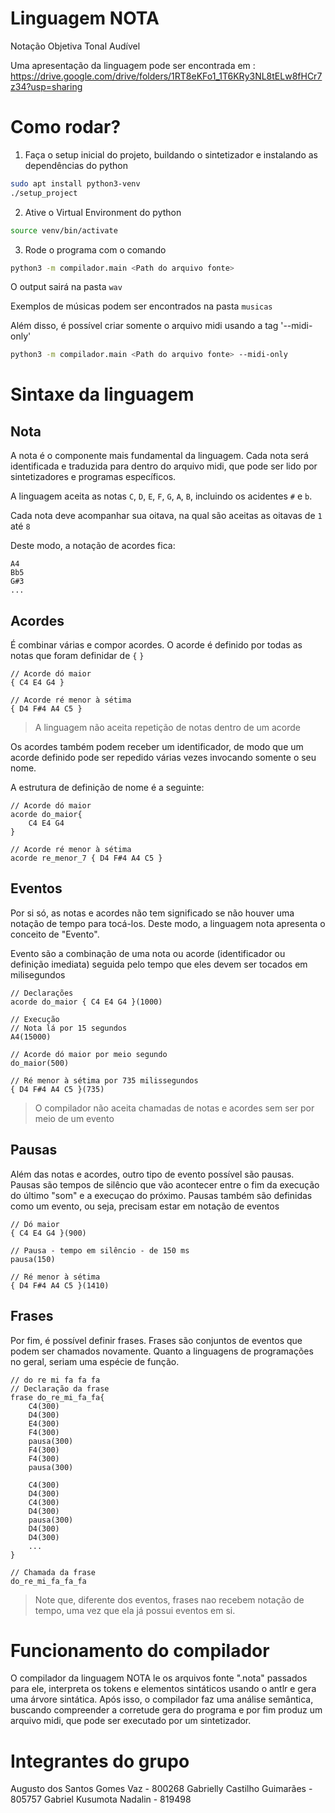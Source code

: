 # Linguagem NOTA
Notação Objetiva Tonal Audível


Uma apresentação da linguagem pode ser encontrada em : https://drive.google.com/drive/folders/1RT8eKFo1_1T6KRy3NL8tELw8fHCr7z34?usp=sharing

# Como rodar?
1. Faça o setup inicial do projeto, buildando o sintetizador e instalando as dependências do python
```sh
sudo apt install python3-venv
./setup_project
```
2. Ative o Virtual Environment do python
```sh
source venv/bin/activate
```
3. Rode o programa com o comando
```sh
python3 -m compilador.main <Path do arquivo fonte>
```
O output sairá na pasta `wav`

Exemplos de músicas podem ser encontrados na pasta `musicas`

Além disso, é possível criar somente o arquivo midi usando a tag '--midi-only'
```sh
python3 -m compilador.main <Path do arquivo fonte> --midi-only
```


# Sintaxe da linguagem
## Nota
A nota é o componente mais fundamental da linguagem. Cada nota será identificada e traduzida para dentro do arquivo midi, que pode ser lido por sintetizadores e programas específicos.

A linguagem aceita as notas `C`, `D`, `E`, `F`, `G`, `A`, `B`, incluindo os acidentes `#` e `b`.

Cada nota deve acompanhar sua oitava, na qual são aceitas as oitavas de `1` até `8`

Deste modo, a notação de acordes fica:

```
A4
Bb5
G#3
...
```
## Acordes
É combinar várias e compor acordes. O acorde é definido por todas as notas que foram definidar de `{` `}`
```
// Acorde dó maior
{ C4 E4 G4 }

// Acorde ré menor à sétima 
{ D4 F#4 A4 C5 }
```
> A linguagem não aceita repetição de notas dentro de um acorde

Os acordes também podem receber um identificador, de modo que um acorde definido pode ser repedido várias vezes invocando somente o seu nome.

A estrutura de definição de nome é a seguinte:
```
// Acorde dó maior
acorde do_maior{
    C4 E4 G4
}

// Acorde ré menor à sétima 
acorde re_menor_7 { D4 F#4 A4 C5 }
```

## Eventos
Por si só, as notas e acordes não tem significado se não houver uma notação de tempo para tocá-los. Deste modo, a linguagem nota apresenta o conceito de "Evento".

Evento são a combinação de uma nota ou acorde (identificador ou definição imediata) seguida pelo tempo que eles devem ser tocados em milisegundos
```
// Declarações
acorde do_maior { C4 E4 G4 }(1000)

// Execução
// Nota lá por 15 segundos
A4(15000)

// Acorde dó maior por meio segundo
do_maior(500)

// Ré menor à sétima por 735 milissegundos
{ D4 F#4 A4 C5 }(735)
```
> O compilador não aceita chamadas de notas e acordes sem ser por meio de um evento
## Pausas
Além das notas e acordes, outro tipo de evento possível são pausas. Pausas são tempos de silêncio que vão acontecer entre o fim da execução do último "som" e a execuçao do próximo. Pausas também são definidas como um evento, ou seja, precisam estar em notação de eventos
```
// Dó maior
{ C4 E4 G4 }(900)

// Pausa - tempo em silêncio - de 150 ms
pausa(150)

// Ré menor à sétima 
{ D4 F#4 A4 C5 }(1410)
``` 

## Frases
Por fim, é possível definir frases. Frases são conjuntos de eventos que podem ser chamados novamente. Quanto a linguagens de programações no geral, seriam uma espécie de função.


```
// do re mi fa fa fa
// Declaração da frase
frase do_re_mi_fa_fa{
    C4(300)
    D4(300)
    E4(300)
    F4(300)
    pausa(300)
    F4(300)
    F4(300)
    pausa(300)

    C4(300)
    D4(300)
    C4(300)
    D4(300)
    pausa(300)
    D4(300)
    D4(300)
    ...
}

// Chamada da frase
do_re_mi_fa_fa_fa
``` 
> Note que, diferente dos eventos, frases nao recebem notação de tempo, uma vez que ela já possui eventos em si.


# Funcionamento do compilador
O compilador da linguagem NOTA le os arquivos fonte ".nota" passados para ele, interpreta os tokens e elementos sintáticos usando o antlr e gera uma árvore sintática. Após isso, o compilador faz uma análise semântica, buscando compreender a corretude gera do programa e por fim produz um arquivo midi, que pode ser executado por um sintetizador.



# Integrantes do grupo
Augusto dos Santos Gomes Vaz - 800268
Gabrielly Castilho Guimarães - 805757
Gabriel Kusumota Nadalin - 819498
